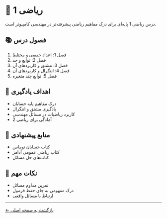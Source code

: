 # 📐 ریاضی 1

درس ریاضی 1 پایه‌ای برای درک مفاهیم ریاضی پیشرفته‌تر در مهندسی کامپیوتر است.

## 📚 فصول درس

1. فصل 1: اعداد حقیقی و مختلط
2. فصل 2: توابع و حد
3. فصل 3: مشتق و کاربردهای آن
4. فصل 4: انتگرال و کاربردهای آن
5. فصل 5: توابع چند متغیره

## 🎯 اهداف یادگیری

- درک مفاهیم پایه حسابان
- یادگیری مشتق و انتگرال
- کاربرد ریاضیات در مسائل مهندسی
- آمادگی برای ریاضی 2

## 📖 منابع پیشنهادی

- کتاب حسابان توماس
- کتاب ریاضی عمومی آدامز
- کتاب‌های حل مسائل

## 📝 نکات مهم

- تمرین مداوم مسائل
- درک مفهومی به جای حفظ فرمول
- ارتباط با مسائل واقعی

---

[← بازگشت به صفحه اصلی](../README.md) 